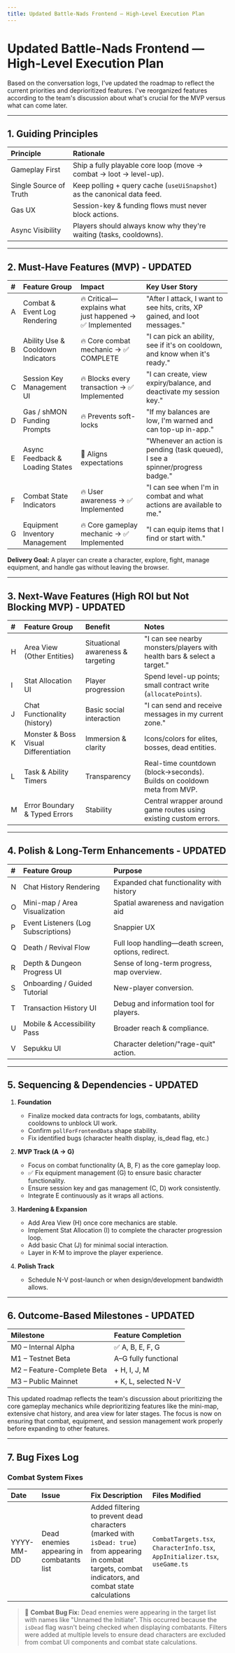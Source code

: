 ```yaml
---
title: Updated Battle-Nads Frontend — High-Level Execution Plan
---
```


# Updated Battle-Nads Frontend — High-Level Execution Plan

Based on the conversation logs, I've updated the roadmap to reflect the current priorities and deprioritized features. I've reorganized features according to the team's discussion about what's crucial for the MVP versus what can come later.

---

## 1. Guiding Principles

| Principle         | Rationale                                                                  |
|:------------------|:---------------------------------------------------------------------------|
| Gameplay First    | Ship a fully playable core loop (move → combat → loot → level-up).           |
| Single Source of Truth | Keep polling + query cache (`useUiSnapshot`) as the canonical data feed.     |
| Gas UX            | Session-key & funding flows must never block actions.                      |
| Async Visibility  | Players should always know why they're waiting (tasks, cooldowns).          |

---

## 2. Must-Have Features (MVP) - UPDATED

| # | Feature Group                   | Impact                               | Key User Story                                                                 |
|:--|:--------------------------------|:-------------------------------------|:-------------------------------------------------------------------------------|
| A | Combat & Event Log Rendering    | 🔥 Critical—explains what just happened -> ✅ Implemented | "After I attack, I want to see hits, crits, XP gained, and loot messages."       |
| B | Ability Use & Cooldown Indicators | 🔥 Core combat mechanic -> ✅ COMPLETE | "I can pick an ability, see if it's on cooldown, and know when it's ready."    |
| C | Session Key Management UI       | 🔥 Blocks every transaction -> ✅ Implemented | "I can create, view expiry/balance, and deactivate my session key."          |
| D | Gas / shMON Funding Prompts     | 🔥 Prevents soft-locks                 | "If my balances are low, I'm warned and can top-up in-app."                   |
| E | Async Feedback & Loading States | 🧭 Aligns expectations                 | "Whenever an action is pending (task queued), I see a spinner/progress badge." |
| F | Combat State Indicators         | 🔥 User awareness -> ✅ Implemented    | "I can see when I'm in combat and what actions are available to me."           |
| G | Equipment Inventory Management  | 🔥 Core gameplay mechanic -> ✅ Implemented | "I can equip items that I find or start with."                                 |

**Delivery Goal:** A player can create a character, explore, fight, manage equipment, and handle gas without leaving the browser.

---

## 3. Next-Wave Features (High ROI but Not Blocking MVP) - UPDATED

| # | Feature Group                        | Benefit                            | Notes                                                                       |
|:--|:-------------------------------------|:-----------------------------------|:----------------------------------------------------------------------------|
| H | Area View (Other Entities)           | Situational awareness & targeting  | "I can see nearby monsters/players with health bars & select a target."     |
| I | Stat Allocation UI                   | Player progression                 | Spend level-up points; small contract write (`allocatePoints`).             |
| J | Chat Functionality (history)         | Basic social interaction           | "I can send and receive messages in my current zone."                       |
| K | Monster & Boss Visual Differentiation| Immersion & clarity                | Icons/colors for elites, bosses, dead entities.                             |
| L | Task & Ability Timers                | Transparency                       | Real-time countdown (block→seconds). Builds on cooldown meta from MVP.      |
| M | Error Boundary & Typed Errors        | Stability                          | Central wrapper around game routes using existing custom errors.            |

---

## 4. Polish & Long-Term Enhancements - UPDATED

| # | Feature Group                      | Purpose                                       |
|:--|:-----------------------------------|:----------------------------------------------|
| N | Chat History Rendering             | Expanded chat functionality with history      |
| O | Mini-map / Area Visualization      | Spatial awareness and navigation aid          |
| P | Event Listeners (Log Subscriptions) | Snappier UX                                 |
| Q | Death / Revival Flow               | Full loop handling—death screen, options, redirect. |
| R | Depth & Dungeon Progress UI        | Sense of long-term progress, map overview.    |
| S | Onboarding / Guided Tutorial       | New-player conversion.                        |
| T | Transaction History UI             | Debug and information tool for players.       |
| U | Mobile & Accessibility Pass        | Broader reach & compliance.                   |
| V | Sepukku UI                         | Character deletion/"rage-quit" action.        |

---

## 5. Sequencing & Dependencies - UPDATED

1.  **Foundation**
    *   Finalize mocked data contracts for logs, combatants, ability cooldowns to unblock UI work.
    *   Confirm `pollForFrontendData` shape stability.
    *   Fix identified bugs (character health display, is_dead flag, etc.)

2.  **MVP Track (A → G)**
    *   Focus on combat functionality (A, B, F) as the core gameplay loop.
    *   ✅ Fix equipment management (G) to ensure basic character functionality.
    *   Ensure session key and gas management (C, D) work consistently.
    *   Integrate E continuously as it wraps all actions.

3.  **Hardening & Expansion**
    *   Add Area View (H) once core mechanics are stable.
    *   Implement Stat Allocation (I) to complete the character progression loop.
    *   Add basic Chat (J) for minimal social interaction.
    *   Layer in K-M to improve the player experience.

4.  **Polish Track**
    *   Schedule N-V post-launch or when design/development bandwidth allows.

---

## 6. Outcome-Based Milestones - UPDATED

| Milestone             | Feature Completion          |
|:----------------------|:----------------------------|
| M0 – Internal Alpha   | ✅ A, B, E, F, G               |
| M1 – Testnet Beta     | A–G fully functional        |
| M2 – Feature-Complete Beta | + H, I, J, M           |
| M3 – Public Mainnet   | + K, L, selected N-V        |

This updated roadmap reflects the team's discussion about prioritizing the core gameplay mechanics while deprioritizing features like the mini-map, extensive chat history, and area view for later stages. The focus is now on ensuring that combat, equipment, and session management work properly before expanding to other features.

---

## 7. Bug Fixes Log

### Combat System Fixes

| Date       | Issue                                   | Fix Description                                      | Files Modified                                                    |
|:-----------|:----------------------------------------|:----------------------------------------------------|:------------------------------------------------------------------|
| YYYY-MM-DD | Dead enemies appearing in combatants list | Added filtering to prevent dead characters (marked with `isDead: true`) from appearing in combat targets, combat indicators, and combat state calculations | `CombatTargets.tsx`, `CharacterInfo.tsx`, `AppInitializer.tsx`, `useGame.ts` |

> 🚨 **Combat Bug Fix:** Dead enemies were appearing in the target list with names like "Unnamed the Initiate". This occurred because the `isDead` flag wasn't being checked when displaying combatants. Filters were added at multiple levels to ensure dead characters are excluded from combat UI components and combat state calculations.
